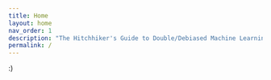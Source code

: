 ```yaml
---
title: Home
layout: home
nav_order: 1
description: "The Hitchhiker's Guide to Double/Debiased Machine Learning"
permalink: /
---
```

 :)